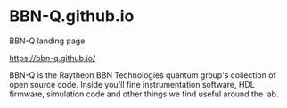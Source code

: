 # BBN-Q.github.io
BBN-Q landing page

https://bbn-q.github.io/

BBN-Q is the Raytheon BBN Technologies quantum group's collection of open source code.  Inside you'll fine instrumentation software, HDL firmware, simulation code and other things we find useful around the lab.

